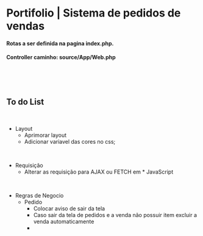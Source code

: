 # Portifolio | Sistema de pedidos de vendas

#### Rotas a ser definida na pagina index.php. 
#### Controller caminho:  source/App/Web.php 
&nbsp;

</br>

## To do List
&nbsp;
* Layout
  * Aprimorar layout
  * Adicionar variavel das cores no css;
  
</br>


* Requisição
  * Alterar as requisição para AJAX ou FETCH em * JavaScript

</br>

  * Regras de Negocio
    *  Pedido
       - Colocar aviso de sair da tela
       - Caso sair da tela de pedidos e a venda não possuir item  excluir a venda automaticamente 
       - 